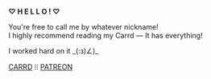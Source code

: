 **♡ H E L L O ! ♡**

You're free to call me by whatever nickname!\
I highly recommend reading my Carrd — It has everything!

I worked hard on it \_(:з)∠)\_

[CARRD](https://tastylegos.carrd.co/) ⁝⁝ [PATREON](https://www.patreon.com/TASTYLEGOs)
